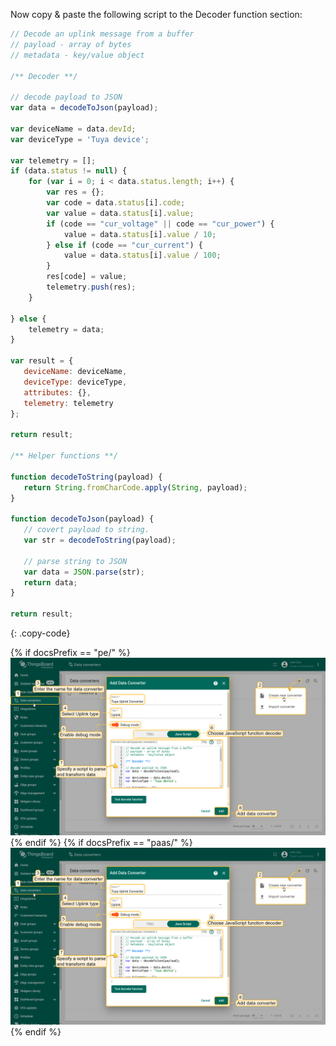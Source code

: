 Now copy & paste the following script to the Decoder function section:

```javascript
// Decode an uplink message from a buffer
// payload - array of bytes
// metadata - key/value object

/** Decoder **/

// decode payload to JSON
var data = decodeToJson(payload);

var deviceName = data.devId;
var deviceType = 'Tuya device';

var telemetry = [];
if (data.status != null) {
    for (var i = 0; i < data.status.length; i++) {
        var res = {};
        var code = data.status[i].code;
        var value = data.status[i].value;
        if (code == "cur_voltage" || code == "cur_power") {
            value = data.status[i].value / 10;
        } else if (code == "cur_current") {
            value = data.status[i].value / 100;
        }
        res[code] = value;
        telemetry.push(res);
    }
    
} else {
    telemetry = data;
}

var result = {
   deviceName: deviceName,
   deviceType: deviceType,
   attributes: {},
   telemetry: telemetry
};

return result;

/** Helper functions **/

function decodeToString(payload) {
   return String.fromCharCode.apply(String, payload);
}

function decodeToJson(payload) {
   // covert payload to string.
   var str = decodeToString(payload);

   // parse string to JSON
   var data = JSON.parse(str);
   return data;
}

return result;
```
{: .copy-code}

{% if docsPrefix == "pe/" %}
![image](/images/user-guide/integrations/tuya/tuya-create-uplink-converter-java-pe.png)
{% endif %}
{% if docsPrefix == "paas/" %}
![image](/images/user-guide/integrations/tuya/tuya-create-uplink-converter-java-pe.png)
{% endif %}
